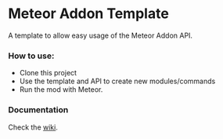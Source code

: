 # Meteor Addon Template

A template to allow easy usage of the Meteor Addon API.

### How to use:  
- Clone this project
- Use the template and API to create new modules/commands
- Run the mod with Meteor.

### Documentation
Check the [wiki](https://github.com/MeteorDevelopment/meteor-addon-template/wiki).